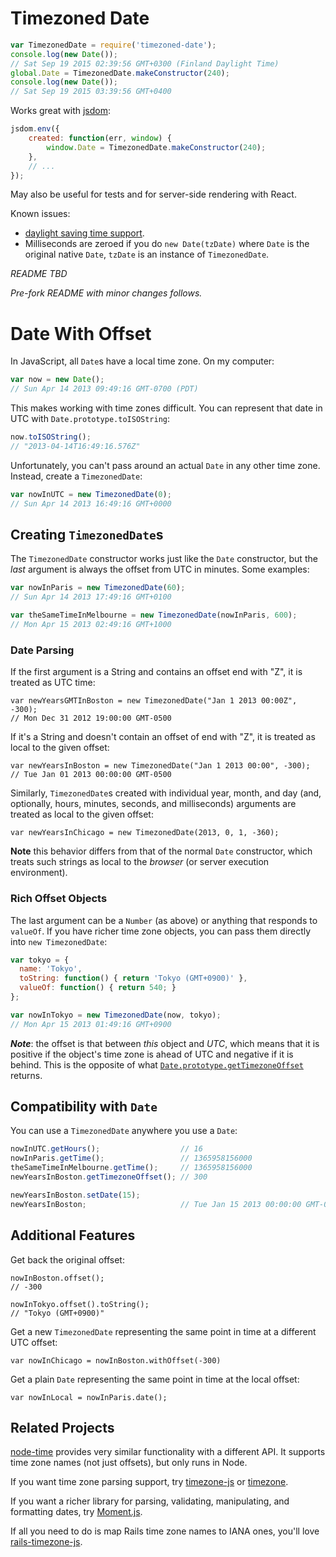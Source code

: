 # Timezoned Date

```javascript
var TimezonedDate = require('timezoned-date');
console.log(new Date());
// Sat Sep 19 2015 02:39:56 GMT+0300 (Finland Daylight Time)
global.Date = TimezonedDate.makeConstructor(240);
console.log(new Date());
// Sat Sep 19 2015 03:39:56 GMT+0400
```

Works great with [jsdom](https://github.com/tmpvar/jsdom):

```javascript
jsdom.env({
	created: function(err, window) {
		window.Date = TimezonedDate.makeConstructor(240);
	},
    // ...
});
```

May also be useful for tests and for server-side rendering with React.

Known issues:

* [daylight saving time support](https://github.com/jamesarosen/date-with-offset/pull/1).
* Milliseconds are zeroed if you do `new Date(tzDate)` where `Date` is the original native `Date`, `tzDate` is an instance of `TimezonedDate`.

*README TBD*

*Pre-fork README with minor changes follows.*

# Date With Offset

In JavaScript, all `Date`s have a local time zone. On my computer:

```javascript
var now = new Date();
// Sun Apr 14 2013 09:49:16 GMT-0700 (PDT)
```

This makes working with time zones difficult. You can represent that date in
UTC with `Date.prototype.toISOString`:

```javascript
now.toISOString();
// "2013-04-14T16:49:16.576Z"
```

Unfortunately, you can't pass around an actual `Date` in any other time zone.
Instead, create a `TimezonedDate`:

```javascript
var nowInUTC = new TimezonedDate(0);
// Sun Apr 14 2013 16:49:16 GMT+0000
```

## Creating `TimezonedDate`s

The `TimezonedDate` constructor works just like the `Date` constructor, but
the *last* argument is always the offset from UTC in minutes. Some examples:

```javascript
var nowInParis = new TimezonedDate(60);
// Sun Apr 14 2013 17:49:16 GMT+0100

var theSameTimeInMelbourne = new TimezonedDate(nowInParis, 600);
// Mon Apr 15 2013 02:49:16 GMT+1000
```

### Date Parsing

If the first argument is a String and contains an offset end with "Z",
it is treated as UTC time:

```
var newYearsGMTInBoston = new TimezonedDate("Jan 1 2013 00:00Z", -300);
// Mon Dec 31 2012 19:00:00 GMT-0500
```

If it's a String and doesn't contain an offset of end with "Z", it is treated
as local to the given offset:

```
var newYearsInBoston = new TimezonedDate("Jan 1 2013 00:00", -300);
// Tue Jan 01 2013 00:00:00 GMT-0500
```

Similarly, `TimezonedDate`s created with individual year, month, and day
(and, optionally, hours, minutes, seconds, and milliseconds) arguments are
treated as local to the given offset:

```
var newYearsInChicago = new TimezonedDate(2013, 0, 1, -360);
```

**Note** this behavior differs from that of the normal `Date` constructor,
which treats such strings as local to the *browser* (or server execution
environment).

### Rich Offset Objects

The last argument can be a `Number` (as above) or anything that responds to
`valueOf`. If you have richer time zone objects, you can pass them directly
into `new TimezonedDate`:

```javascript
var tokyo = {
  name: 'Tokyo',
  toString: function() { return 'Tokyo (GMT+0900)' },
  valueOf: function() { return 540; }
};

var nowInTokyo = new TimezonedDate(now, tokyo);
// Mon Apr 15 2013 01:49:16 GMT+0900
```
***Note***: the offset is that between *this* object and *UTC*, which means
that it is positive if the object's time zone is ahead of UTC and negative
if it is behind. This is the opposite of what
[`Date.prototype.getTimezoneOffset`](https://developer.mozilla.org/en-US/docs/JavaScript/Reference/Global_Objects/Date/getTimezoneOffset)
returns.

## Compatibility with `Date`

You can use a `TimezonedDate` anywhere you use a `Date`:

```javascript
nowInUTC.getHours();                  // 16
nowInParis.getTime();                 // 1365958156000
theSameTimeInMelbourne.getTime();     // 1365958156000
newYearsInBoston.getTimezoneOffset(); // 300

newYearsInBoston.setDate(15);
newYearsInBoston;                     // Tue Jan 15 2013 00:00:00 GMT-0500
```

## Additional Features

Get back the original offset:

```
nowInBoston.offset();
// -300

nowInTokyo.offset().toString();
// "Tokyo (GMT+0900)"
```

Get a new `TimezonedDate` representing the same point in time at a
different UTC offset:

```
var nowInChicago = nowInBoston.withOffset(-300)
```

Get a plain `Date` representing the same point in time at the local offset:

```
var nowInLocal = nowInParis.date();
```

## Related Projects

[node-time](https://github.com/TooTallNate/node-time) provides very similar
functionality with a different API. It supports time zone names (not just
offsets), but only runs in Node.

If you want time zone parsing support, try
[timezone-js](https://github.com/mde/timezone-js) or
[timezone](https://npmjs.org/package/timezone).

If you want a richer library for parsing, validating, manipulating, and
formatting dates, try [Moment.js](http://momentjs.com/).

If all you need to do is map Rails time zone names to IANA ones, you'll love
[rails-timezone-js](https://github.com/davidwood/rails-timezone-js).
